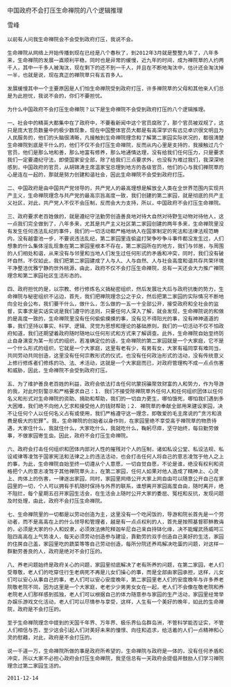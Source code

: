 中国政府不会打压生命禅院的八个逻辑推理

雪峰


    以前有人问我生命禅院会不会受到政府打压，我说不会。

    生命禅院从网络上开始传播到现在已经是八个春秋了，到2012年3月就是整整九年了，八年多来，生命禅院的发展一直顺利平稳，同时也是异常的缓慢，近九年的时间，成为禅院草的人约两千人，其中一千多人被淘汰，现在剩下的还不到一千人，并且在不断地淘汰中，估计还会淘汰掉一半，也就是说，现在真正的禅院草只有五百多人。

    发展缓慢其中一个主要原因是人们怕生命禅院受到政府打压，许多禅院草的父母和其他亲人们总是为此担忧，我说不会的，你们不要担忧。

    为什么中国政府不会打压生命禅院？以下是生命禅院不会受到政府打压的八个逻辑推理。

    一、社会中的精英大都集中在了政府中，不要看新闻中这个官员腐败了，那个官员被双规了，这只是庞大官员数量中的极少数现象，现在中国整体官员大都是有高深学识有远见卓识很文明且为人民服务的，他们的头脑很清晰，凡接触到生命禅院理念和了解第二家园实际状况的，都很清楚生命禅院到底是干什么的，他们不仅不会打压生命禅院，反而从内心里是支持的，我接触过几个官员，他们是那么地和善，那么地富有修养，那么地通情达理，没有给我们任何压力，只是要求我们一定要遵纪守法，即使国家安全部，除了给我们三点要求外，也没有为难过我们，我深深地感到，中国政府的官员，从胡锦涛主席温家宝总理到地方的各级官员，他们的心与我们禅院草的心是连在一起的，那就是努力创建和谐社会，因此生命禅院不会受到政府打压。

    二、中国政府是由中国共产党领导的，共产党人的最高理想是解放全人类在全世界范围内实现共产主义，生命禅院理念与共产党的最高宗旨高度一致，我们创建的第二家园，就是彻底的共产主义社区，对此，共产党人不仅不会压制，反而会大力支持，所以，中国政府不会打压生命禅院。

    三、政府要求老百姓做的，就是遵纪守法勤劳创造善良地对待大自然对待野生动物对待他人，这一点我们完全做到了，八年多来，尤其是共产主义社区第二家园创建的两年多来，生命禅院里没有发生任何违法乱纪的事件，我们的一切活动都严格地纳入在国家制定的宪法和法律法规范畴内，没有越雷池一步，不要说违法乱纪，第二家园里连偷盗打架争吵争斗事件都没发生过，人们想象的什么集体淫乱现象在第二家园里根本不存在，第二家园所在的地方，我们与邻居，与周围的人们相处和谐，从来没有与邻里和当地人们发生过任何形式的矛盾和冲突，同时，我们没有破坏自然，不仅如此，我们把第二家园建成了人与人、人与自然、人与社会高度和谐共存共荣环境干净整洁优雅宁静的世外桃源，由此，政府不仅不会打压生命禅院，总有一天还会大力推广禅院理念和第二家园社区生活形态的。

    四、政府担忧的是，以宗教、修行修炼名义搞秘密组织，然后发展壮大后与政府抗衡的势力，生命禅院与秘密组织不沾边，首先，我们把禅院理念公之于众，然后把第二家园的实际情况不断地向全社会公布，我们要干什么，做什么，怎么做的一五一十全部公开，接受政府和全社会的监督，实事求是实话实说是我们遵守的法则，只要任何人深入了解，就会发现，生命禅院说的和做的是高度一致的，生命禅院里没有任何偷偷摸摸的事，没有见不得阳光的事，没有神神道道的事，我们坚持以事实、科学、逻辑、灵觉为思想和理论的基础原则，我们的一切活动不仅不怕政府知道，我们还期望着政府随时随地以任何形式和方式来了解调查。此外，生命禅院自始至终防止自身演变为某一形式的组织，若准确定位的话，生命禅院的第二家园就是一个大家庭，它不是一个什么形式的组织，它就是一个大家庭，这里有老有少，有男有女，大家有福同享有难同当，共同劳动共同创造，这里没有任何宗教形式的仪式，也没有任何政治形式的活动，没有传统意义上修行修炼者们修炼的功、法、术活动，这就是一个大家庭而已，对政府管理构不成一点点伤害和威胁，因此，生命禅院不会受到政府打压。

    五、为了维护善良老百姓的利益，政府会依法打击任何坑蒙拐骗聚敛财富的人和势力，作为导游的我，对此时刻警示和严格要求自己：1. 我们不接受除禅院草外任何人和任何组织团体以任何名义和形式对生命禅院的资助、捐助和帮助，我们的一切自力更生，哪怕饿死，哪怕我们遇到多大困难，我们绝不向他人乞求和接受他人的钱财帮助；2. 禅院草的奉献全部用来建设家园，决不让任何个人以任何名义占有或使用，我们严格遵守这一理念，即敬爱的毛主席说的“贪污和浪费是极大的犯罪”。我，生命禅院的创始者以身作则，在家园里绝不享受高于禅院草的物质待遇，大家住什么，我就住什么，大家吃什么，我就吃什么，鞠躬尽瘁，坚守始终，每日勤劳做事，不做家园寄生虫。因此，政府不会打压生命禅院。

    六、政府会打击任何组织和团体内部对人性的摧残对个人的压制，诸如私设公堂、私设法规、私设戒律等凌驾于国家宪法和法律之上的违法活动，也会打击任何人将自己的意志凌驾于他人之上的事，为此，生命禅院自始至终一切遵从个人意愿，一切自觉自愿，不论是谁，绝没有权利和资格把个人的意志凌驾于其他禅院草头上，在第二家园，任何人如果对他人造成了精神上、心灵上、肉体上的伤害，一律逐出家园，同时，家园里网络公开大家上网自由可以随意公开自己在家园里的一切，个人可以拥有手机随时保持与外界的联系，谁想离开家园高度自由，随时离开，绝不阻拦，每个星期五召开家园生活会，在生活会上随时公开大家的委屈、冤枉和反抗，发现问题及时处理，由此，政府不会打压生命禅院。

    七、生命禅院里的一切都是以劳动创造为主，这里没有一个吃闲饭的，导游和院长首先是一个劳动者，而不是高高在上的什么领导和管理者，越是有一点点权利的人，首先是按照基督耶稣教诲的，必须是大家的仆人和奴隶，必须效法佛陀释迦牟尼自己亲自持钵化缘，决不能耀武扬威呵三阻四高高在上气势凌人，每天必须劳动创造参与建设，靠勤劳的双手创造自己美好的生活，家园的住房自己盖，家园里吃的蔬菜等等自己劳动创造，每所分院还养鸡解决吃蛋的问题，对这样一群勤劳善良的人，政府是绝对不会打压的。

    八、养老问题始终是政府关心的问题，家园里彻底解决了老有所养的问题，在第二家园，老人们受尊敬，老人们的吃穿住行生老病死不再是儿女们操心的事，而是全部由家园承担，这样，儿女们可以安心从事自己的事，老人们可以安心安度晚年，第二家园里老人们的安度晚年与许多养老院敬老院不同，因为这里是一个大家庭，老老少少男男女女在一起，老人们不会像在敬老院和养老院老人们那样感到孤独，老人们可以根据自己的体力随意参与家园的生产活动，家园里经常举办娱乐游戏文化活动，老人们可以尽情参与享受，这样，人生有一个美好的晚年，如此的生命禅院，政府是不会打压的。

    至于生命禅院理念中提到的天国千年界、万年界、极乐界仙岛群岛洲，不管科学能否证实，不管人们相信与否，至少这会引起人们对美好未来的憧憬、向往和追求，给活着的人们一点精神和心灵的慰藉，对此，政府是不会打压的。

    说一千道一万，生命禅院所做的事是政府所希望的，生命禅院与政府是一体的，没有任何矛盾和冲突，所以大家不必担心政府会打压生命禅院，我坚信总有一天政府会提倡并鼓励人们学习禅院理念过第二家园生活的。

    2011-12-14



